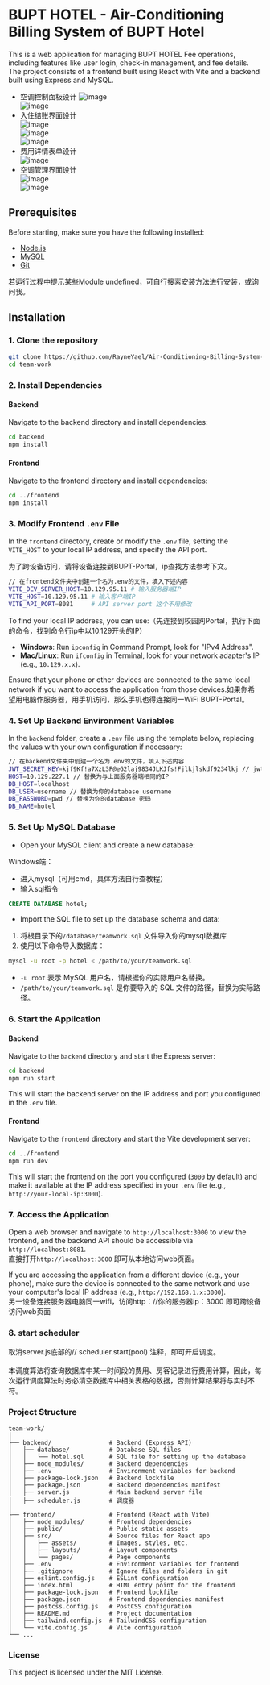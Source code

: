 # BUPT HOTEL - Air-Conditioning Billing System of BUPT Hotel

This is a web application for managing BUPT HOTEL Fee operations, including features like user login, check-in management, and fee details. The project consists of a frontend built using React with Vite and a backend built using Express and MySQL.

- 空调控制面板设计
  ![image](https://github.com/user-attachments/assets/57d9ae78-a1ce-46a1-9136-4847535151e9)<br>
  ![image](https://github.com/user-attachments/assets/f595f99c-3d1b-4228-adba-074d944d8f1f)<br>
- 入住结账界面设计<br>
  ![image](https://github.com/user-attachments/assets/40c226b0-bf29-42b1-930a-1f684363b7f5)<br>
  ![image](https://github.com/user-attachments/assets/300e70e4-bfb3-4f5f-91c1-650fdf5e521b)<br>
  ![image](https://github.com/user-attachments/assets/d9514150-839b-4345-9e32-607e37bb7c34)<br>
- 费用详情表单设计<br>
  ![image](https://github.com/user-attachments/assets/90168838-2446-444a-92e7-78acf3ea64da)<br>
- 空调管理界面设计<br>
  ![image](https://github.com/user-attachments/assets/35e35701-3af2-46ce-968a-0c82a174bae1)<br>
  ![image](https://github.com/user-attachments/assets/01a3b8f4-04e4-4b6a-84b6-183241520acc)<br>



## Prerequisites

Before starting, make sure you have the following installed:

- [Node.js](https://www.runoob.com/nodejs/nodejs-install-setup.html) 
- [MySQL](https://www.runoob.com/mysql/mysql-install.html)
- [Git](https://www.runoob.com/git/git-install-setup.html)

若运行过程中提示某些Module undefined，可自行搜索安装方法进行安装，或询问我。

## Installation

### 1. Clone the repository

```bash
git clone https://github.com/RayneYael/Air-Conditioning-Billing-System-of-BUPT-Hotel.git
cd team-work
```

### 2. Install Dependencies

#### Backend

Navigate to the backend directory and install dependencies:

```bash
cd backend
npm install
```

#### Frontend

Navigate to the frontend directory and install dependencies:

```bash
cd ../frontend
npm install
```



### 3. Modify Frontend `.env` File

In the `frontend` directory, create or modify the `.env` file, setting the `VITE_HOST` to your local IP address, and specify the API port.

为了跨设备访问，请将设备连接到BUPT-Portal，ip查找方法参考下文。


```bash
// 在frontend文件夹中创建一个名为.env的文件，填入下述内容
VITE_DEV_SERVER_HOST=10.129.95.11 # 输入服务器端IP
VITE_HOST=10.129.95.11 # 输入客户端IP
VITE_API_PORT=8081     # API server port 这个不用修改
```

To find your local IP address, you can use:（先连接到校园网Portal，执行下面的命令，找到命令行ip中以10.129开头的IP）

- **Windows**: Run `ipconfig` in Command Prompt, look for "IPv4 Address".
- **Mac/Linux**: Run `ifconfig` in Terminal, look for your network adapter's IP (e.g., `10.129.x.x`).

Ensure that your phone or other devices are connected to the same local network if you want to access the application from those devices.如果你希望用电脑作服务器，用手机访问，那么手机也得连接同一WiFi BUPT-Portal。

### 4. Set Up Backend Environment Variables

In the `backend` folder, create a `.env` file using the template below, replacing the values with your own configuration if necessary:

```bash
// 在backend文件夹中创建一个名为.env的文件，填入下述内容
JWT_SECRET_KEY=kjf9Kf!a7XzL3P@eG2laj9834JLKJfs!Fjlkjlskdf9234lkj // jwt密钥，替换为任意复杂随机字母数字符号串
HOST=10.129.227.1 // 替换为与上面服务器端相同的IP
DB_HOST=localhost 
DB_USER=username // 替换为你的database username
DB_PASSWORD=pwd // 替换为你的database 密码
DB_NAME=hotel
```

### 5. Set Up MySQL Database

- Open your MySQL client and create a new database:

Windows端：

- 进入mysql（可用cmd，具体方法自行查教程）
- 输入sql指令

```sql
CREATE DATABASE hotel;
```

- Import the SQL file to set up the database schema and data:

1. 将根目录下的`/database/teamwork.sql` 文件导入你的mysql数据库
2. 使用以下命令导入数据库：

```bash
mysql -u root -p hotel < /path/to/your/teamwork.sql
```

- `-u root` 表示 MySQL 用户名，请根据你的实际用户名替换。
- `/path/to/your/teamwork.sql` 是你要导入的 SQL 文件的路径，替换为实际路径。

### 6. Start the Application

#### Backend

Navigate to the `backend` directory and start the Express server:

```bash
cd backend
npm run start
```

This will start the backend server on the IP address and port you configured in the `.env` file.

#### Frontend

Navigate to the `frontend` directory and start the Vite development server:

```bash
cd ../frontend
npm run dev
```

This will start the frontend on the port you configured (`3000` by default) and make it available at the IP address specified in your `.env` file (e.g., `http://your-local-ip:3000`).

### 7. Access the Application

Open a web browser and navigate to `http://localhost:3000` to view the frontend, and the backend API should be accessible via `http://localhost:8081`. <br />直接打开`http://localhost:3000` 即可从本地访问web页面。

If you are accessing the application from a different device (e.g., your phone), make sure the device is connected to the same network and use your computer's local IP address (e.g., `http://192.168.1.x:3000`).<br />另一设备连接服务器电脑同一wifi，访问http：//你的服务器ip：3000 即可跨设备访问web页面

### 8. start scheduler
取消server.js底部的// scheduler.start(pool)  注释，即可开启调度。<br><br>本调度算法将查询数据库中某一时间段的费用、房客记录进行费用计算，因此，每次运行调度算法时务必清空数据库中相关表格的数据，否则计算结果将与实时不符。

### Project Structure

```plaintext
team-work/
│
├── backend/                # Backend (Express API)
│   ├── database/           # Database SQL files
│   │   └── hotel.sql       # SQL file for setting up the database
│   ├── node_modules/       # Backend dependencies
│   ├── .env                # Environment variables for backend
│   ├── package-lock.json   # Backend lockfile
│   ├── package.json        # Backend dependencies manifest
│   ├── server.js           # Main backend server file
│   ├── scheduler.js        # 调度器
│
├── frontend/               # Frontend (React with Vite)
│   ├── node_modules/       # Frontend dependencies
│   ├── public/             # Public static assets
│   ├── src/                # Source files for React app
│   │   ├── assets/         # Images, styles, etc.
│   │   ├── layouts/        # Layout components
│   │   └── pages/          # Page components
│   ├── .env                # Environment variables for frontend
│   ├── .gitignore          # Ignore files and folders in git
│   ├── eslint.config.js    # ESLint configuration
│   ├── index.html          # HTML entry point for the frontend
│   ├── package-lock.json   # Frontend lockfile
│   ├── package.json        # Frontend dependencies manifest
│   ├── postcss.config.js   # PostCSS configuration
│   ├── README.md           # Project documentation
│   ├── tailwind.config.js  # TailwindCSS configuration
│   └── vite.config.js      # Vite configuration
└── ...
```

### License

This project is licensed under the MIT License.
